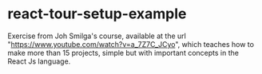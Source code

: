 # react-tour-setup-example
Exercise from Joh Smilga's course, available at the url "https://www.youtube.com/watch?v=a_7Z7C_JCyo", which teaches how to make more than 15 projects, simple but with important concepts in the React Js language.

